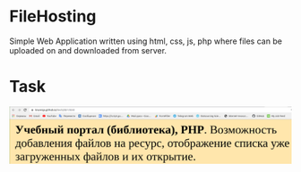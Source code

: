 # FileHosting
Simple Web Application written using html, css, js,  php where files can be uploaded on and downloaded from server. 

# Task
![task](task.png)
